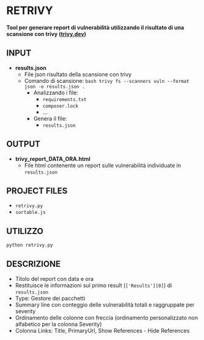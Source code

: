 
# RETRIVY

**Tool per generare report di vulnerabilità utilizzando il risultato di una scansione con trivy ([trivy.dev](https://trivy.dev/))**

## INPUT

- **results.json**
  - File json risultato della scansione con trivy
  - Comando di scansione:
		```bash
		trivy fs --scanners vuln --format json -o results.json .
		```
	  - Analizzando i file:
		- `requirements.txt`
		- `composer.lock`
		- ...
	  - Genera il file:
		- `results.json`

## OUTPUT

- **trivy_report_DATA_ORA.html**
  - File html contenente un report sulle vulnerabilità individuate in `results.json`

## PROJECT FILES

- `retrivy.py`
- `sortable.js`

## UTILIZZO

```bash
python retrivy.py
```

## DESCRIZIONE

- Titolo del report con data e ora
- Restituisce le informazioni sul primo result (`['Results'][0]`) di `results.json`
- Type: Gestore dei pacchetti
- Summary line con conteggio delle vulnerabilità totali e raggruppate per severity
- Ordinamento delle colonne con freccia (ordinamento personalizzato non alfabetico per la colonna Severity)
- Colonna Links: Title, PrimaryUrl, Show References - Hide References
